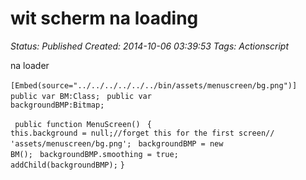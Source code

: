 # wit scherm na loading

_Status: Published_
_Created: 2014-10-06 03:39:53_
_Tags: Actionscript_

na loader

<code>[Embed(source="../../../../../../bin/assets/menuscreen/bg.png")]</code>
<code>                                public var BM:Class;</code>
<code>                                public var backgroundBMP:Bitmap;</code>
                                
<code>                                public function MenuScreen()</code>
<code>                                {</code>
<code>                                                this.background = null;//forget this for the first screen// 'assets/menuscreen/bg.png';</code>
<code>                                                backgroundBMP = new BM();</code>
<code>                                                backgroundBMP.smoothing = true;</code>
<code>                                                addChild(backgroundBMP);</code>
<code>}</code>
                                                
